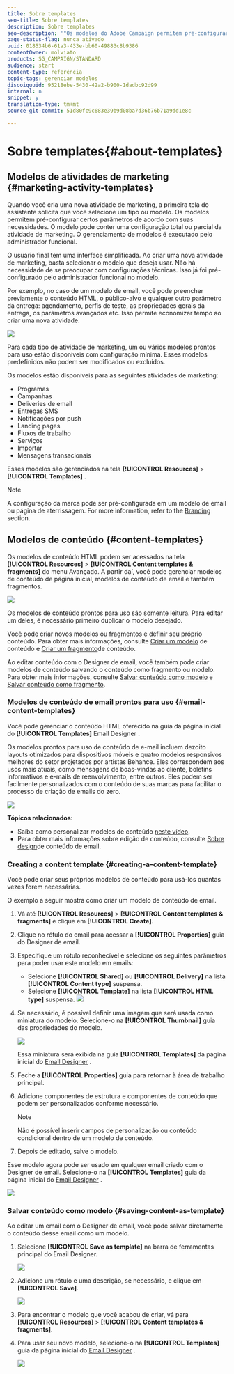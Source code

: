 ```yaml
---
title: Sobre templates
seo-title: Sobre templates
description: Sobre templates
seo-description: '"Os modelos do Adobe Campaign permitem pré-configurar parâmetros dependendo de suas necessidades: os modelos podem conter uma configuração completa ou parcial da atividade de marketing, para simplificar o uso do Adobe Campaign para usuários finais não técnicos."'
page-status-flag: nunca ativado
uuid: 018534b6-61a3-433e-bb60-49883c8b9386
contentOwner: molviato
products: SG_CAMPAIGN/STANDARD
audience: start
content-type: referência
topic-tags: gerenciar modelos
discoiquuid: 95218ebe-5430-42a2-b900-1dadbc92d99
internal: n
snippet: y
translation-type: tm+mt
source-git-commit: 51d80fc9c683e39b9d08ba7d36b76b71a9dd1e8c

---
```



# Sobre templates{#about-templates}

## Modelos de atividades de marketing {#marketing-activity-templates}

Quando você cria uma nova atividade de marketing, a primeira tela do assistente solicita que você selecione um tipo ou modelo. Os modelos permitem pré-configurar certos parâmetros de acordo com suas necessidades. O modelo pode conter uma configuração total ou parcial da atividade de marketing. O gerenciamento de modelos é executado pelo administrador funcional.

O usuário final tem uma interface simplificada. Ao criar uma nova atividade de marketing, basta selecionar o modelo que deseja usar. Não há necessidade de se preocupar com configurações técnicas. Isso já foi pré-configurado pelo administrador funcional no modelo.

Por exemplo, no caso de um modelo de email, você pode preencher previamente o conteúdo HTML, o público-alvo e qualquer outro parâmetro da entrega: agendamento, perfis de teste, as propriedades gerais da entrega, os parâmetros avançados etc. Isso permite economizar tempo ao criar uma nova atividade.

![](assets/template_1.png)

Para cada tipo de atividade de marketing, um ou vários modelos prontos para uso estão disponíveis com configuração mínima. Esses modelos predefinidos não podem ser modificados ou excluídos.

Os modelos estão disponíveis para as seguintes atividades de marketing:

* Programas
* Campanhas
* Deliveries de email
* Entregas SMS
* Notificações por push
* Landing pages
* Fluxos de trabalho
* Serviços
* Importar
* Mensagens transacionais

Esses modelos são gerenciados na tela **[!UICONTROL Resources]** &gt; **[!UICONTROL Templates]** .

>[!NOTE]
>
>A configuração da marca pode ser pré-configurada em um modelo de email ou página de aterrissagem. For more information, refer to the [Branding](../../administration/using/branding.md) section.

## Modelos de conteúdo {#content-templates}

Os modelos de conteúdo HTML podem ser acessados na tela **[!UICONTROL Resources]** &gt; **[!UICONTROL Content templates & fragments]** do menu [](../../start/using/interface-description.md#advanced-menu)Avançado. A partir daí, você pode gerenciar modelos de conteúdo de página inicial, modelos de conteúdo de email e também fragmentos.

![](assets/content_templates_list.png)

Os modelos de conteúdo prontos para uso são somente leitura. Para editar um deles, é necessário primeiro duplicar o modelo desejado.

Você pode criar novos modelos ou fragmentos e definir seu próprio conteúdo. Para obter mais informações, consulte [Criar um modelo](#creating-a-content-template) de conteúdo e [Criar um fragmento](../../designing/using/using-reusable-content.md#creating-a-content-fragment)de conteúdo.

Ao editar conteúdo com o Designer de email, você também pode criar modelos de conteúdo salvando o conteúdo como fragmento ou modelo. Para obter mais informações, consulte [Salvar conteúdo como modelo](#saving-content-as-template) e [Salvar conteúdo como fragmento](../../designing/using/using-reusable-content.md#saving-content-as-a-fragment).

### Modelos de conteúdo de email prontos para uso {#email-content-templates}

Você pode gerenciar o conteúdo HTML oferecido na guia da página inicial do **[!UICONTROL Templates]** Email Designer [](../../designing/using/overview.md) .

Os modelos prontos para uso de conteúdo de e-mail incluem dezoito layouts otimizados para dispositivos móveis e quatro modelos responsivos melhores do setor projetados por artistas Behance. Eles correspondem aos usos mais atuais, como mensagens de boas-vindas ao cliente, boletins informativos e e-mails de reenvolvimento, entre outros. Eles podem ser facilmente personalizados com o conteúdo de suas marcas para facilitar o processo de criação de emails do zero.

![](assets/content_templates.png)

**Tópicos relacionados:**

* Saiba como personalizar modelos de conteúdo [neste vídeo](https://helpx.adobe.com/campaign/kt/acs/using/acs-email_content_templates-feature-video-use.html).
* Para obter mais informações sobre edição de conteúdo, consulte [Sobre design](../../designing/using/overview.md)de conteúdo de email.

### Creating a content template {#creating-a-content-template}

Você pode criar seus próprios modelos de conteúdo para usá-los quantas vezes forem necessárias.

O exemplo a seguir mostra como criar um modelo de conteúdo de email.

1. Vá até **[!UICONTROL Resources]** &gt; **[!UICONTROL Content templates & fragments]** e clique em **[!UICONTROL Create]**.
1. Clique no rótulo do email para acessar a **[!UICONTROL Properties]** guia do Designer de email.
1. Especifique um rótulo reconhecível e selecione os seguintes parâmetros para poder usar este modelo em emails:

   * Selecione **[!UICONTROL Shared]** ou **[!UICONTROL Delivery]** na lista **[!UICONTROL Content type]** suspensa.
   * Selecione **[!UICONTROL Template]** na lista **[!UICONTROL HTML type]** suspensa.
   ![](assets/email_designer_create-template.png)

1. Se necessário, é possível definir uma imagem que será usada como miniatura do modelo. Selecione-o na **[!UICONTROL Thumbnail]** guia das propriedades do modelo.

   ![](assets/email_designer_create-template_thumbnail.png)

   Essa miniatura será exibida na guia **[!UICONTROL Templates]** da página inicial do [Email Designer](../../designing/using/overview.md) .

1. Feche a **[!UICONTROL Properties]** guia para retornar à área de trabalho principal.
1. Adicione componentes de estrutura e componentes de conteúdo que podem ser personalizados conforme necessário.
   >[!NOTE]
   >
   > Não é possível inserir campos de personalização ou conteúdo condicional dentro de um modelo de conteúdo.
1. Depois de editado, salve o modelo.

Esse modelo agora pode ser usado em qualquer email criado com o Designer de email. Selecione-o na **[!UICONTROL Templates]** guia da página inicial do [Email Designer](../../designing/using/overview.md) .

![](assets/content_template_new.png)

### Salvar conteúdo como modelo {#saving-content-as-template}

Ao editar um email com o Designer de email, você pode salvar diretamente o conteúdo desse email como um modelo.

<!--[!CAUTION]
>
>You cannot save as template a structure containing personalization fields or dynamic content.-->

1. Selecione **[!UICONTROL Save as template]** na barra de ferramentas principal do Email Designer.

   ![](assets/email_designer_save-as-template.png)

1. Adicione um rótulo e uma descrição, se necessário, e clique em **[!UICONTROL Save]**.

   ![](assets/email_designer_save-as-template_creation.png)

1. Para encontrar o modelo que você acabou de criar, vá para **[!UICONTROL Resources]** &gt; **[!UICONTROL Content templates & fragments]**.

1. Para usar seu novo modelo, selecione-o na **[!UICONTROL Templates]** guia da página inicial do [Email Designer](../../designing/using/overview.md) .

   ![](assets/content_template_new.png)

